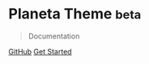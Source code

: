 # Planeta Theme <small>beta</small>

> Documentation

[GitHub](https://github.com)
[Get Started](#Headline)
